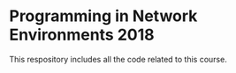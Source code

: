 # Programming in Network Environments 2018
This respository includes all the code related to this course.
